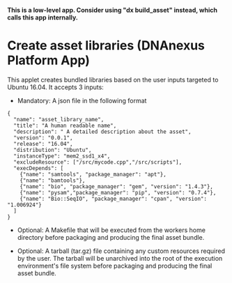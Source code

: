 **This is a low-level app. Consider using "dx build_asset" instead, which calls this app internally.**

# Create asset libraries (DNAnexus Platform App)

This applet creates bundled libraries based on the user inputs targeted to Ubuntu 16.04. It accepts 3 inputs:

* Mandatory: A json file in the following format

```
{
  "name": "asset_library_name",
  "title": "A human readable name",
  "description": " A detailed description about the asset",
  "version": "0.0.1",
  "release": "16.04",
  "distribution": "Ubuntu",
  "instanceType": "mem2_ssd1_x4",
  "excludeResource": ["/src/mycode.cpp","/src/scripts"],
  "execDepends": [
    {"name": "samtools", "package_manager": "apt"},
    {"name": "bamtools"},
    {"name": "bio", "package_manager": "gem", "version": "1.4.3"},
    {"name": "pysam","package_manager": "pip", "version": "0.7.4"},
    {"name": "Bio::SeqIO", "package_manager": "cpan", "version": "1.006924"}
  ]
}
```

* Optional: A Makefile that will be executed from the workers home directory before packaging and producing the final asset bundle.

* Optional: A tarball (tar.gz) file containing any custom resources required by the user. The tarball will be unarchived into the root of the execution environment's file system before packaging and producing the final asset bundle.
